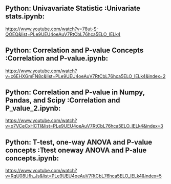 

## Python: Univavariate Statistic :Univariate stats.ipynb:
https://www.youtube.com/watch?v=78ut-S-QOEQ&list=PLe9UEU4oeAuV7RtCbL76hca5ELO_IELk4


## Python: Correlation and P-value Concepts :Correlation and P-value.ipynb:
https://www.youtube.com/watch?v=c6EHXGmFN8c&list=PLe9UEU4oeAuV7RtCbL76hca5ELO_IELk4&index=2


## Python: Correlation and P-value in Numpy, Pandas, and Scipy :Correlation and P_value_2.ipynb:
https://www.youtube.com/watch?v=o7VCeCxHCTI&list=PLe9UEU4oeAuV7RtCbL76hca5ELO_IELk4&index=3


## Python: T-test, one-way ANOVA and P-value concepts  :Ttest oneway ANOVA and P-alue concepts.ipynb:
https://www.youtube.com/watch?v=RqU08Ufh_Js&list=PLe9UEU4oeAuV7RtCbL76hca5ELO_IELk4&index=5

